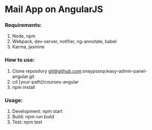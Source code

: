 # Mail App on AngularJS

### Requirements:
1. Node, npm
2. Webpack, dev-server, notifier, ng-annotate, babel
3. Karma, jasmine

### How to use:
1. Clone repository git@github.com:snaypssnp/easy-admin-panel-angular.git
2. cd [your-path]/courses-angular
3. npm install

### Usage:
1. Development: npm start
2. Build: npm run build
3. Test: npm test





